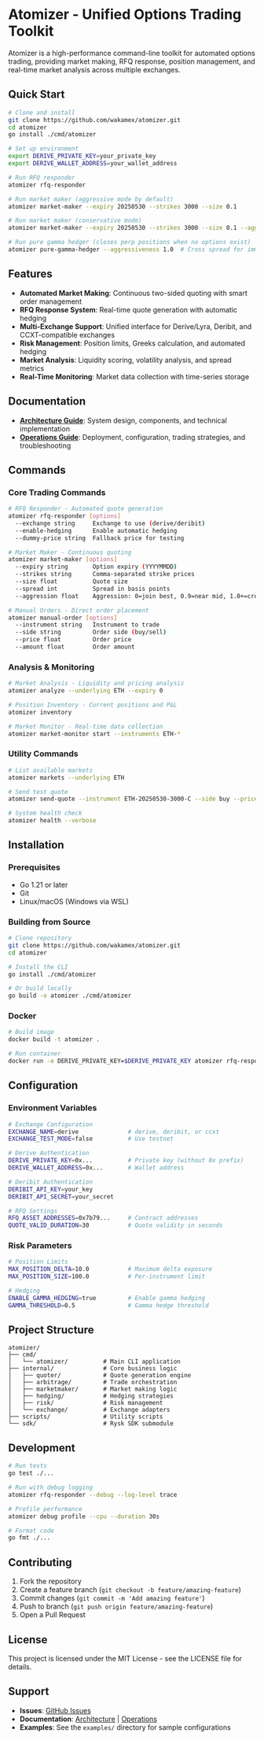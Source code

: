 # Atomizer - Unified Options Trading Toolkit

Atomizer is a high-performance command-line toolkit for automated options trading, providing market making, RFQ response, position management, and real-time market analysis across multiple exchanges.

## Quick Start

```bash
# Clone and install
git clone https://github.com/wakamex/atomizer.git
cd atomizer
go install ./cmd/atomizer

# Set up environment
export DERIVE_PRIVATE_KEY=your_private_key
export DERIVE_WALLET_ADDRESS=your_wallet_address

# Run RFQ responder
atomizer rfq-responder

# Run market maker (aggressive mode by default)
atomizer market-maker --expiry 20250530 --strikes 3000 --size 0.1

# Run market maker (conservative mode)
atomizer market-maker --expiry 20250530 --strikes 3000 --size 0.1 --aggression 0.5

# Run pure gamma hedger (closes perp positions when no options exist)
atomizer pure-gamma-hedger --aggressiveness 1.0  # Cross spread for immediate fills
```

## Features

- **Automated Market Making**: Continuous two-sided quoting with smart order management
- **RFQ Response System**: Real-time quote generation with automatic hedging
- **Multi-Exchange Support**: Unified interface for Derive/Lyra, Deribit, and CCXT-compatible exchanges
- **Risk Management**: Position limits, Greeks calculation, and automated hedging
- **Market Analysis**: Liquidity scoring, volatility analysis, and spread metrics
- **Real-Time Monitoring**: Market data collection with time-series storage

## Documentation

- **[Architecture Guide](./ARCHITECTURE.md)**: System design, components, and technical implementation
- **[Operations Guide](./OPERATIONS.md)**: Deployment, configuration, trading strategies, and troubleshooting

## Commands

### Core Trading Commands

```bash
# RFQ Responder - Automated quote generation
atomizer rfq-responder [options]
  --exchange string     Exchange to use (derive/deribit)
  --enable-hedging      Enable automatic hedging
  --dummy-price string  Fallback price for testing

# Market Maker - Continuous quoting
atomizer market-maker [options]
  --expiry string       Option expiry (YYYYMMDD)
  --strikes string      Comma-separated strike prices
  --size float          Quote size
  --spread int          Spread in basis points
  --aggression float    Aggression: 0=join best, 0.9=near mid, 1.0+=cross spread

# Manual Orders - Direct order placement
atomizer manual-order [options]
  --instrument string   Instrument to trade
  --side string         Order side (buy/sell)
  --price float         Order price
  --amount float        Order amount
```

### Analysis & Monitoring

```bash
# Market Analysis - Liquidity and pricing analysis
atomizer analyze --underlying ETH --expiry 0

# Position Inventory - Current positions and P&L
atomizer inventory

# Market Monitor - Real-time data collection
atomizer market-monitor start --instruments ETH-*
```

### Utility Commands

```bash
# List available markets
atomizer markets --underlying ETH

# Send test quote
atomizer send-quote --instrument ETH-20250530-3000-C --side buy --price 100

# System health check
atomizer health --verbose
```

## Installation

### Prerequisites
- Go 1.21 or later
- Git
- Linux/macOS (Windows via WSL)

### Building from Source

```bash
# Clone repository
git clone https://github.com/wakamex/atomizer.git
cd atomizer

# Install the CLI
go install ./cmd/atomizer

# Or build locally
go build -o atomizer ./cmd/atomizer
```

### Docker

```bash
# Build image
docker build -t atomizer .

# Run container
docker run -e DERIVE_PRIVATE_KEY=$DERIVE_PRIVATE_KEY atomizer rfq-responder
```

## Configuration

### Environment Variables

```bash
# Exchange Configuration
EXCHANGE_NAME=derive              # derive, deribit, or ccxt
EXCHANGE_TEST_MODE=false          # Use testnet

# Derive Authentication
DERIVE_PRIVATE_KEY=0x...          # Private key (without 0x prefix)
DERIVE_WALLET_ADDRESS=0x...       # Wallet address

# Deribit Authentication  
DERIBIT_API_KEY=your_key
DERIBIT_API_SECRET=your_secret

# RFQ Settings
RFQ_ASSET_ADDRESSES=0x7b79...     # Contract addresses
QUOTE_VALID_DURATION=30           # Quote validity in seconds
```

### Risk Parameters

```bash
# Position Limits
MAX_POSITION_DELTA=10.0           # Maximum delta exposure
MAX_POSITION_SIZE=100.0           # Per-instrument limit

# Hedging
ENABLE_GAMMA_HEDGING=true         # Enable gamma hedging
GAMMA_THRESHOLD=0.5               # Gamma hedge threshold
```

## Project Structure

```
atomizer/
├── cmd/
│   └── atomizer/          # Main CLI application
├── internal/              # Core business logic
│   ├── quoter/            # Quote generation engine
│   ├── arbitrage/         # Trade orchestration
│   ├── marketmaker/       # Market making logic
│   ├── hedging/           # Hedging strategies
│   ├── risk/              # Risk management
│   └── exchange/          # Exchange adapters
├── scripts/               # Utility scripts
└── sdk/                   # Rysk SDK submodule
```

## Development

```bash
# Run tests
go test ./...

# Run with debug logging
atomizer rfq-responder --debug --log-level trace

# Profile performance
atomizer debug profile --cpu --duration 30s

# Format code
go fmt ./...
```

## Contributing

1. Fork the repository
2. Create a feature branch (`git checkout -b feature/amazing-feature`)
3. Commit changes (`git commit -m 'Add amazing feature'`)
4. Push to branch (`git push origin feature/amazing-feature`)
5. Open a Pull Request

## License

This project is licensed under the MIT License - see the LICENSE file for details.

## Support

- **Issues**: [GitHub Issues](https://github.com/wakamex/atomizer/issues)
- **Documentation**: [Architecture](./ARCHITECTURE.md) | [Operations](./OPERATIONS.md)
- **Examples**: See the `examples/` directory for sample configurations